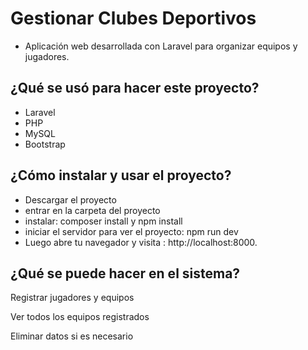 
# Gestionar Clubes Deportivos
- Aplicación web desarrollada con Laravel para organizar  equipos y jugadores.


## ¿Qué se usó para hacer este proyecto?

- Laravel 
- PHP 
- MySQL
- Bootstrap 


## ¿Cómo instalar y usar el proyecto?

- Descargar el proyecto
- entrar en la carpeta del proyecto
- instalar: composer install y npm install
- iniciar el servidor para ver el proyecto: npm run dev
- Luego abre tu navegador y visita : http://localhost:8000.


## ¿Qué se puede hacer en el sistema?

Registrar jugadores y equipos

Ver todos los equipos registrados

Eliminar datos si es necesario



